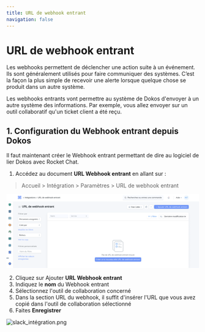 ```yaml
---
title: URL de webhook entrant
navigation: false
---
```


# URL de webhook entrant

Les webhooks permettent de déclencher une action suite à un événement. Ils sont généralement utilisés pour faire communiquer des systèmes. C’est la façon la plus simple de recevoir une alerte lorsque quelque chose se produit dans un autre système.

Les webhooks entrants vont permettre au système de Dokos d'envoyer à un autre système des informations. Par exemple, vous allez envoyer sur un outil collaboratif qu'un ticket client a été reçu.

## 1. Configuration du Webhook entrant depuis Dokos

Il faut maintenant créer le Webhook entrant permettant de dire au logiciel de lier Dokos avec Rocket Chat. 

1. Accédez au document **URL Webhook entrant** en allant sur :

> Accueil > Intégration > Paramètres > URL de webhook entrant

![liste_webhook.png](/content/integrations/google-chat/liste_webhook.png)

2. Cliquez sur Ajouter **URL Webhook entrant**
3. Indiquez le **nom** du Webhook entrant
4. Sélectionnez l'outil de collaboration concerné
5. Dans la section URL du webhook, il suffit d'insérer l'URL que vous avez copié dans l'outil de collaboration sélectionné
6. Faites **Enregistrer**

![slack_intégration.png](/content/integrations/slack/slack_intégration.png)
